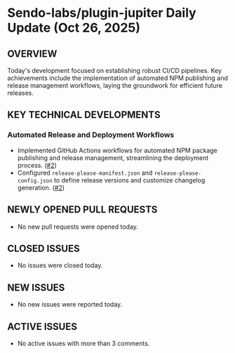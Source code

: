 # Sendo-labs/plugin-jupiter Daily Update (Oct 26, 2025)
## OVERVIEW 
Today's development focused on establishing robust CI/CD pipelines. Key achievements include the implementation of automated NPM publishing and release management workflows, laying the groundwork for efficient future releases.

## KEY TECHNICAL DEVELOPMENTS

### Automated Release and Deployment Workflows
- Implemented GitHub Actions workflows for automated NPM package publishing and release management, streamlining the deployment process. ([#2](https://github.com/Sendo-labs/plugin-jupiter/pull/2))
- Configured `release-please-manifest.json` and `release-please-config.json` to define release versions and customize changelog generation. ([#2](https://github.com/Sendo-labs/plugin-jupiter/pull/2))

## NEWLY OPENED PULL REQUESTS
- No new pull requests were opened today.

## CLOSED ISSUES
- No issues were closed today.

## NEW ISSUES
- No new issues were reported today.

## ACTIVE ISSUES
- No active issues with more than 3 comments.